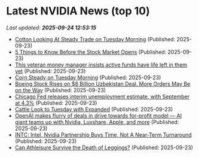 # Latest NVIDIA News (top 10)
_Last updated: **2025-09-24 12:53:15**_

- [Cotton Looking At Steady Trade on Tuesday Morning](https://biztoc.com/x/904800dfc5214785) (Published: 2025-09-23)
- [5 Things to Know Before the Stock Market Opens](https://biztoc.com/x/d9644b196cbe218d) (Published: 2025-09-23)
- [This veteran money manager insists active funds have life left in them yet](https://biztoc.com/x/31fbf67fd9a0da8e) (Published: 2025-09-23)
- [Corn Steady on Tuesday Morning](https://biztoc.com/x/d4c5192c0512c1d5) (Published: 2025-09-23)
- [Boeing Stock Rises on $8 Billion Uzbekistan Deal. More Orders May Be on the Way](https://biztoc.com/x/7bb992a5019481a5) (Published: 2025-09-23)
- [Chicago Fed releases interim unemployment estimate, with September at 4.3%](https://biztoc.com/x/e7b26fa6bf1d669f) (Published: 2025-09-23)
- [Cattle Look to Tuesday with Expanded](https://biztoc.com/x/d94fdc46e46c031c) (Published: 2025-09-23)
- [OpenAI makes flurry of deals in drive towards for-profit model — AI giant teams up with Nvidia, Luxshare, Apple, and more](https://www.tomshardware.com/tech-industry/artificial-intelligence/openai-makes-flurry-of-deals-in-drive-towards-for-profit-model-ai-giant-teams-up-with-nvidia-luxshare-apple-and-more) (Published: 2025-09-23)
- [INTC: Intel, Nvidia Partnership Buys Time, Not A Near-Term Turnaround](https://finance.yahoo.com/news/intc-intel-nvidia-partnership-buys-124032570.html) (Published: 2025-09-23)
- [Can Athleisure Survive the Death of Leggings?](https://biztoc.com/x/6e0b2ed5df24c2aa) (Published: 2025-09-23)
